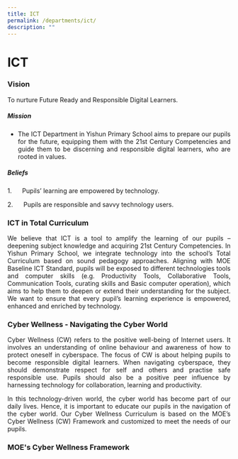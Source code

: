 ```yaml
---
title: ICT
permalink: /departments/ict/
description: ""
---
```

# ICT

### Vision

To nurture Future Ready and Responsible Digital Learners.

##### **Mission**

*   <p style="text-align: justify;">The ICT Department in Yishun Primary School aims to prepare our pupils for the future, equipping them with the 21st Century Competencies and guide them to be discerning and responsible digital learners, who are rooted in values. </p>

##### **Beliefs**

1.      Pupils’ learning are empowered by technology.

2.      Pupils are responsible and savvy technology users. 


### ICT in Total Curriculum 

<p style="text-align: justify;">We believe that ICT is a tool to amplify the learning of our pupils – deepening subject knowledge and acquiring 21st Century Competencies. In Yishun Primary School, we integrate technology into the school’s Total Curriculum based on sound pedagogy approaches. Aligning with MOE Baseline ICT Standard, pupils will be exposed to different technologies tools and computer skills (e.g. Productivity Tools, Collaborative Tools, Communication Tools, curating skills and Basic computer operation), which aims to help them to deepen or extend their understanding for the subject. We want to ensure that every pupil’s learning experience is empowered, enhanced and enriched by technology. </p>

  

### **Cyber Wellness - Navigating the Cyber World**  

<p style="text-align: justify;">Cyber Wellness (CW) refers to the positive well-being of Internet users. It involves an understanding of online behaviour and awareness of how to protect oneself in cyberspace. The focus of CW is about helping pupils to become responsible digital learners. When navigating cyberspace, they should demonstrate respect for self and others and practise safe responsible use. Pupils should also be a positive peer influence by harnessing technology for collaboration, learning and productivity.</p>

<p style="text-align: justify;">In this technology-driven world, the cyber world has become part of our daily lives. Hence, it is important to educate our pupils in the navigation of the cyber world. Our Cyber Wellness Curriculum is based on the MOE’s Cyber Wellness (CW) Framework and customized to meet the needs of our pupils. </p>

### MOE's Cyber Wellness Framework